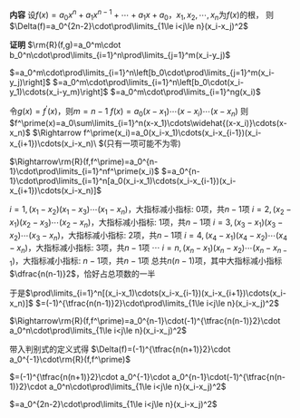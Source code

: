 **内容**
设$f(x)=a_0x^n+a_1x^{n-1}+\cdots+a_1x+a_0$，$x_1,x_2,\cdots,x_n$为$f(x)$的根，
则$\Delta(f)=a_0^{2n-2}\cdot\prod\limits_{1\le i<j\le n}(x_i-x_j)^2$

**证明**
$\rm{R}(f,g)=a_0^m\cdot b_0^n\cdot\prod\limits_{i=1}^n\prod\limits_{j=1}^m(x_i-y_j)$

$=a_0^m\cdot\prod\limits_{i=1}^n\left[b_0\cdot\prod\limits_{j=1}^m(x_i-y_j)\right]$
$=a_0^m\cdot\prod\limits_{i=1}^n\left[b_0\cdot(x_i-y_1)\cdots(x_i-y_m)\right]$
$=a_0^m\cdot\prod\limits_{i=1}^ng(x_i)$

令$g(x)=f^\prime(x)$，则$m=n-1$
$f(x)=a_0(x-x_1)\cdots(x-x_i)\cdots(x-x_n)$
则$f^\prime(x)=a_0\sum\limits_{i=1}^n(x-x_1)\cdots\widehat{(x-x_i)}\cdots(x-x_n)$
$\Rightarrow f^\prime(x_i)=a_0(x_i-x_1)\cdots(x_i-x_{i-1})(x_i-x_{i+1})\cdots(x_i-x_n)\ $(只有一项可能不为零)

$\Rightarrow\rm{R}(f,f^\prime)=a_0^{n-1}\cdot\prod\limits_{i=1}^nf^\prime(x_i)$
$=a_0^{n-1}\cdot\prod\limits_{i=1}^n[a_0(x_i-x_1)\cdots(x_i-x_{i-1})(x_i-x_{i+1})\cdots(x_i-x_n)]$

$i=1, (x_1-x_2)(x_1-x_3)\cdots(x_1-x_n)$，大指标减小指标: 0项，共$n-1$项
$i=2, (x_2-x_1)(x_2-x_3)\cdots(x_2-x_n)$，大指标减小指标: 1项，共$n-1$项
$i=3, (x_3-x_1)(x_3-x_2)\cdots(x_3-x_n)$，大指标减小指标: 2项，共$n-1$项
$i=4, (x_4-x_1)(x_4-x_2)\cdots(x_4-x_n)$，大指标减小指标: 3项，共$n-1$项
$\cdots$
$i=n, (x_n-x_1)(x_n-x_2)\cdots(x_n-x_{n-1})$，大指标减小指标: $n-1$项，共$n-1$项
总共$n(n-1)$项，其中大指标减小指标$\dfrac{n(n-1)}2$，恰好占总项数的一半

于是$\prod\limits_{i=1}^n[(x_i-x_1)\cdots(x_i-x_{i-1})(x_i-x_{i+1})\cdots(x_i-x_n)]$
$=(-1)^{\tfrac{n(n-1)}2}\cdot\prod\limits_{1\le i<j\le n}(x_i-x_j)^2$

$\Rightarrow\rm{R}(f,f^\prime)=a_0^{n-1}\cdot(-1)^{\tfrac{n(n-1)}2}\cdot a_0^n\cdot\prod\limits_{1\le i<j\le n}(x_i-x_j)^2$

带入判别式的定义式得
$\Delta(f)=(-1)^{\tfrac{n(n+1)}2}\cdot a_0^{-1}\cdot\rm{R}(f,f^\prime)$

$=(-1)^{\tfrac{n(n+1)}2}\cdot a_0^{-1}\cdot a_0^{n-1}\cdot(-1)^{\tfrac{n(n-1)}2}\cdot a_0^n\cdot\prod\limits_{1\le i<j\le n}(x_i-x_j)^2$

$=a_0^{2n-2}\cdot\prod\limits_{1\le i<j\le n}(x_i-x_j)^2$
